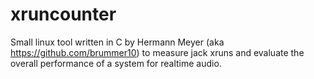 # xruncounter
Small linux tool written in C by Hermann Meyer (aka https://github.com/brummer10) to measure jack xruns and evaluate the overall performance of a system for realtime audio.
